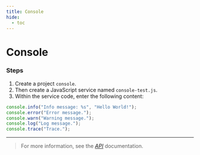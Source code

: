 ```yaml
---
title: Console
hide:
  - toc
---
```


# Console

### Steps

1. Create a project `console`.
2. Then create a JavaScript service named `console-test.js`.
3. Within the service code, enter the following content:

```javascript
console.info("Info message: %s", "Hello World!");
console.error("Error message.");
console.warn("Warning message.");
console.log("Log message.");
console.trace("Trace.");
```

---

> For more information, see the _[API](https://www.dirigible.io/api/console/)_ documentation.
